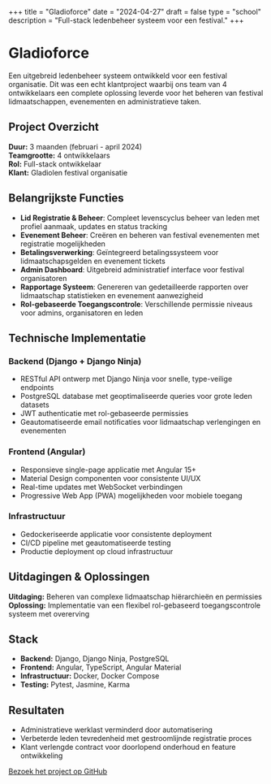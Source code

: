 +++
title = "Gladioforce"
date = "2024-04-27"
draft = false
type = "school"
description = "Full-stack ledenbeheer systeem voor een festival."
+++

# Gladioforce

Een uitgebreid ledenbeheer systeem ontwikkeld voor een festival organisatie. Dit was een echt klantproject waarbij ons team van 4 ontwikkelaars een complete oplossing leverde voor het beheren van festival lidmaatschappen, evenementen en administratieve taken.

## Project Overzicht

**Duur:** 3 maanden (februari - april 2024)  
**Teamgrootte:** 4 ontwikkelaars  
**Rol:** Full-stack ontwikkelaar  
**Klant:** Gladiolen festival organisatie

## Belangrijkste Functies

- **Lid Registratie & Beheer**: Compleet levenscyclus beheer van leden met profiel aanmaak, updates en status tracking
- **Evenement Beheer**: Creëren en beheren van festival evenementen met registratie mogelijkheden
- **Betalingsverwerking**: Geïntegreerd betalingssysteem voor lidmaatschapsgelden en evenement tickets
- **Admin Dashboard**: Uitgebreid administratief interface voor festival organisatoren
- **Rapportage Systeem**: Genereren van gedetailleerde rapporten over lidmaatschap statistieken en evenement aanwezigheid
- **Rol-gebaseerde Toegangscontrole**: Verschillende permissie niveaus voor admins, organisatoren en leden

## Technische Implementatie

### Backend (Django + Django Ninja)
- RESTful API ontwerp met Django Ninja voor snelle, type-veilige endpoints
- PostgreSQL database met geoptimaliseerde queries voor grote leden datasets
- JWT authenticatie met rol-gebaseerde permissies
- Geautomatiseerde email notificaties voor lidmaatschap verlengingen en evenementen

### Frontend (Angular)
- Responsieve single-page applicatie met Angular 15+
- Material Design componenten voor consistente UI/UX
- Real-time updates met WebSocket verbindingen
- Progressive Web App (PWA) mogelijkheden voor mobiele toegang

### Infrastructuur
- Gedockeriseerde applicatie voor consistente deployment
- CI/CD pipeline met geautomatiseerde testing
- Productie deployment op cloud infrastructuur

## Uitdagingen & Oplossingen

**Uitdaging:** Beheren van complexe lidmaatschap hiërarchieën en permissies  
**Oplossing:** Implementatie van een flexibel rol-gebaseerd toegangscontrole systeem met overerving


## Stack
- **Backend:** Django, Django Ninja, PostgreSQL
- **Frontend:** Angular, TypeScript, Angular Material
- **Infrastructuur:** Docker, Docker Compose
- **Testing:** Pytest, Jasmine, Karma

## Resultaten
- Administratieve werklast verminderd door automatisering
- Verbeterde leden tevredenheid met gestroomlijnde registratie proces
- Klant verlengde contract voor doorlopend onderhoud en feature ontwikkeling

[Bezoek het project op GitHub](https://github.com/GladioForce-Org/GladioForce)
